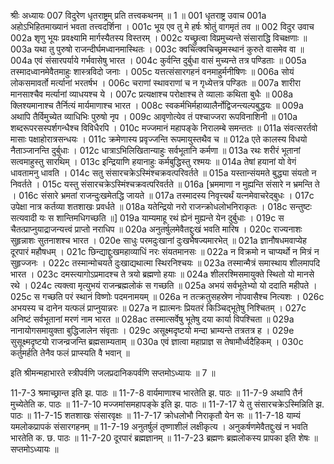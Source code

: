 श्रीः
अध्यायः 007
विदुरेण धृतराष्ट्रम् प्रति तत्त्वकथनम् ॥ 1 ॥
001	धृतराष्ट्र उवाच 
001a	अहोऽभिहितमाख्यानं भवता तत्त्वदर्शिना ।
001c	भूय एव तु मे हर्षः श्रोतुं वागमृतं तव ॥
002	विदुर उवाच 
002a	शृणु भूयः प्रवक्ष्यामि मार्गस्यैतस्य विस्तरम् ।
002c	यच्छ्रुत्वा विप्रमुच्यन्ते संसाराद्धि विचक्षणाः ॥
003a	यथा तु पुरुषो राजन्दीर्घमध्वानमास्थितः ।
003c	क्वचित्क्वचिच्छ्रमस्थानं कुरुते वासमेव वा ॥
004a	एवं संसारपर्याये गर्भवासेषु भारत ।
004c	कुर्वन्ति दुर्बुधा वासं मुच्यन्ते तत्र पण्डिताः ॥
005a	तस्मादध्वानमेवैतमाहुः शास्त्रविदो जनाः ।
005c	यत्तत्संसारगहनं वनमाहुर्मनीषिणः ॥
006a	सोयं लोकसमावर्तो मर्त्यानां भरतर्षभ ।
006c	चराणां स्थावराणां च न गृध्येत्तत्र पण्डितः ॥
007a	शारीरा मानसाश्चैव मर्त्यानां व्याधयश्च ये ।
007c	प्रत्यक्षाश्च परोक्षाश्च ते व्यालाः कथिता बुधैः ॥
008a	क्लिश्यमानाश्च तैर्नित्यं मार्यमाणाश्च भारत ।
008c	स्वकर्मभिर्महाव्यालैर्नोद्विजन्त्यल्पबुद्धयः ॥
009a	अथापि तैर्विमुच्येत व्याधिभिः पुरुषो नृप ।
009c	आवृणोत्येव तं पश्चाज्जरा रूपविनाशिनी ॥
010a	शब्दरूपरसस्पर्शगन्धैश्च विविधैरपि ।
010c	मज्जमानं महापङ्के निरालम्बे समन्ततः ॥
011a	संवत्सरर्तवो मासाः पक्षाहोरात्रसन्धयः ।
011c	क्रमेणास्य प्रवृज्जन्ति रूपमायुस्तथैव च ॥
012a	एते कालस्य विधयो नैताञ्जानन्ति दुर्बुधाः ।
012c	धात्राऽभिलिखितान्याहुः सर्वभूतानि कर्मणा ॥
013a	रथः शरीरं भूतानां सत्वमाहुस्तु सारथिम् ।
013c	इन्द्रियाणि हयानाहुः कर्मबुद्धिस्तु रश्मयः ॥
014a	तेषां हयानां यो वेगं धावतामनु धावति ।
014c	सतु संसारचक्रेऽस्मिंश्चक्रवत्परिवर्तते ॥
015a	यस्तान्संयमते बुद्ध्या संयतो न निवर्तते ।
015c	यस्तु संसारचक्रेऽस्मिंश्चक्रवत्परिवर्तते ॥
016a	[भ्रममाणा न मुह्यन्ति संसारे न भ्रमन्ति ते ।
016c	संसारे भ्रमतां राजन्दुःखमेतद्धि जायते ॥
017a	तस्मादस्य निवृत्त्यर्थं यत्नमेवाचरेद्बुधः ।
017c	उपेक्षा नात्र कर्तव्या शतशाखः प्रवर्धते ॥
018a	यतेन्द्रियो नरो राजन्क्रोधलोभनिराकृतः ।
018c	सन्तुष्टः सत्यवादी यः स शान्तिमधिगच्छति ॥]
019a	याम्यमाहू रथं ह्येनं मुह्यन्ते येन दुर्बुधाः ।
019c	स चैतत्प्राप्नुयाद्राजन्यत्त्वं प्राप्तो नराधिप ॥
020a	अनुतर्षुलमेवैतद्दुःखं भवति मारिष ।
020c	राज्यनाशः सुहृन्नाशः सुतनाशश्च भारत ।
020e	साधुः परमदुःखानां दुःखभैषज्यमारभेत् ॥
021a	ज्ञानौषधमवाप्येह दूरपारं महौषधम् ।
021c	छिन्द्याद्दुःखमहाव्याधिं नरः संयतमानसः ॥
022a	न विक्रमो न चाप्यर्थो न मित्रं न सुहृज्जनः ।
022c	तस्मान्मोचयते दुःखाद्यथात्मा स्थिरनिश्चयः ॥
023a	तस्मान्मैत्रं समास्थाय शीलमापदि भारत ।
023c	दमस्त्यागोऽप्रमादश्च ते त्रयो ब्रह्मणो हयाः ॥
024a	शीलरश्मिसमायुक्ते स्थितो यो मानसे रथे ।
024c	त्यक्त्वा मृत्युभयं राजन्ब्रह्मलोकं स गच्छति ॥
025a	अभयं सर्वभूतेभ्यो यो ददाति महीपते ।
025c	स गच्छति परं स्थानं विष्णोः पदमनामयम् ॥
026a	न तत्क्रतुसहस्रेण नोपवासैश्च नित्यशः ।
026c	अभयस्य च दानेन यत्फलं प्राप्नुयान्नरः ॥
027a	न ह्यात्मनः प्रियतरं किञ्चिद्भूतेषु निश्चितम् ।
027c	अनिष्टं सर्वभूतानां मरणं नाम भारत ॥
028ac	तस्मात्सर्वेषु भूतेषु दया कार्या विपश्चिता ॥
029a	नानायोगसमायुक्ता बुद्धिजालेन संवृताः ।
029c	असूक्ष्मदृष्टयो मन्दा भ्राम्यन्ते तत्रतत्र ह ।
029e	सुसूक्ष्मदृष्टयो राजन्व्रजन्ति ब्रह्मसाम्यताम् ॥
030a	एवं ज्ञात्वा महाप्राज्ञ स तेषामौर्ध्वदैहिकम् ।
030c	कर्तुमर्हति तेनैव फलं प्राप्स्यति वै भवान् ॥ 

इति श्रीमन्महाभारते स्त्रीपर्वणि जलप्रदानिकपर्वणि सप्तमोऽध्यायः ॥ 7 ॥

11-7-3 श्रमाच्छ्रान्त इति झ. पाठः ॥ 11-7-8 वार्यमाणाश्च भारतेति झ. पाठः ॥ 11-7-9 अथापि तैर्न मुच्येतेति क. पाठः ॥ 11-7-10 मज्जमांसमहापङ्के इति झ. पाठः ॥ 11-7-17 ये तु संसारचक्रेऽस्मिन्निति झ. पाठः ॥ 11-7-15 शतशाखः संसारवृक्षः ॥ 11-7-17 क्रोधलोभौ निराकृतौ येन सः ॥ 11-7-18 याम्यं यमलोकप्रापकं संसारगहनम् ॥ 11-7-19 अनुतर्षुलं तृष्णाशीलं लक्षीकृत्य । अनुकर्षणमेवैतद्दुःखं न भवति भारतेति क. छ. पाठः ॥ 11-7-20 दूरपारं ब्रह्मज्ञानम् ॥ 11-7-23 ब्रह्मणः ब्रह्मलोकस्य प्रापका इति शेषः ॥ सप्तमोऽध्यायः ॥
